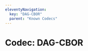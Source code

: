 ```yaml
---
eleventyNavigation:
  key: "DAG-CBOR"
  parent: "Known Codecs"
---
```


Codec: DAG-CBOR
===============
